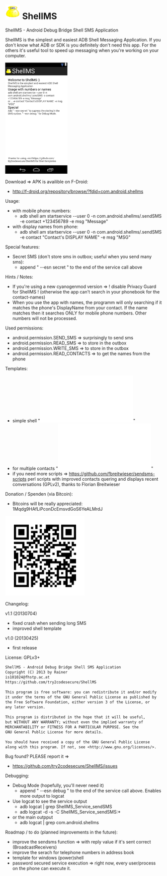 ![ShellMS Logo](res/drawable-mdpi/ic_launcher.png "ShellMS") ShellMS 
=======

ShellMS - Android Debug Bridge Shell SMS Application

ShellMS is the simplest and easiest ADB Shell Messaging Application.
If you don't know what ADB or SDK is you definitely don't need this app.
For the others it's useful tool to speed up messaging when you're working on your computer.

![Screenshot](./stuff/screenshot.png "Screenshot")

Download => APK is availible on F-Droid:
 * http://f-droid.org/repository/browse/?fdid=com.android.shellms

Usage:
 * with mobile phone numbers:
	- adb shell am startservice --user 0 -n com.android.shellms/.sendSMS -e contact +123456789 -e msg "Message"
 * with display names from phone:
	- adb shell am startservice --user 0 -n com.android.shellms/.sendSMS -e contact "Contact's DISPLAY NAME" -e msg "MSG"

Special features:
 * Secret SMS (don't store sms in outbox; useful when you send many sms):
	- append " --esn secret " to the end of the service call above

Hints / Notes:
 * If you're using a new cyanogenmod version => ! disable Privacy Guard for ShellMS !
(otherwise the app can't search in your phonebook for the contact-names)
 * When you use the app with names, the programm will only searching if it matches the phone's DisplayName from your contact.
If the name matches then it searches ONLY for mobile phone numbers. Other numbers will not be processed.

Used permissions:
 * android.permission.SEND_SMS => surprisingly to send sms
 * android.permission.READ_SMS => to store in the outbox
 * android.permission.WRITE_SMS => to store in the outbox
 * android.permission.READ_CONTACTS => to get the names from the phone

Templates:
 * simple shell "![template_sendsms.sh](template_sendsms.sh "template_sendsms.sh")"
 * for multiple contacts "![template_sendsms_multiple-contacts.sh](template_sendsms_multiple-contacts.sh "template_sendsms_multiple-contacts.sh")"
 * if you need more scripts => https://github.com/fbreitwieser/sendsms-scripts
	perl scripts with improved contacts quering and displays recent conversations (GPLv2), thanks to Florian Breitwieser

Donation / Spenden (via Bitcoin):
 * Bitcoins will be really appreciated: 1Mqdg9HAfLiPconDcEmsvdGoS6YeALMrdJ

![Bitcoin](./stuff/bitcoin.png "BTC")

Changelog:

v1.1 (20130704)
 * fixed crash when sending long SMS
 * improved shell template

v1.0 (20130425)
 * first release

License: GPLv3+

    ShellMS - Android Debug Bridge Shell SMS Application
    Copyright (C) 2013 by Rainer
    is101024@fhstp.ac.at
    https://github.com/try2codesecure/ShellMS
	
    This program is free software: you can redistribute it and/or modify
    it under the terms of the GNU General Public License as published by
    the Free Software Foundation, either version 3 of the License, or
    any later version.

    This program is distributed in the hope that it will be useful,
    but WITHOUT ANY WARRANTY; without even the implied warranty of
    MERCHANTABILITY or FITNESS FOR A PARTICULAR PURPOSE. See the
    GNU General Public License for more details.

    You should have received a copy of the GNU General Public License
    along with this program. If not, see <http://www.gnu.org/licenses/>.

Bug found? PLEASE report it =>
 * https://github.com/try2codesecure/ShellMS/issues

Debugging:
 * Debug Mode (hopefully, you'll never need it)
	- append " --esn debug " to the end of the service call above. Enables more output to logcat
 * Use logcat to see the service output
	- adb logcat | grep ShellMS_Service_sendSMS 
	- adb logcat -d -s -C ShellMS_Service_sendSMS:*
 * or the main outpput
	- adb logcat | grep com.android.shellms

Roadmap / to do (planned improvements in the future):
 * improve the sendsms function => with reply value if it's sent correct (BroadcastReceivers)
 * improve the serach for telephone numbers in address book
 * template for windows (power)shell
 * password secured service execution => right now, every user/process on the phone can execute it.
